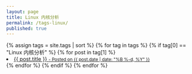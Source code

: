 ```yaml
---
layout: page
title: Linux 内核分析
permalink: /tags-linux/
published: true
---
```




<div class="blog-tags"> 
    {% assign tags = site.tags | sort %}
	{% for tag in tags %} 
	{% if tag[0] == "Linux 内核分析" %} 
		{% for post in tag[1] %}
			<a class="post-subtitle" href="{{ site.baseurl }}{{ post.url }}">
				<li>
					{{ post.title }}	<small class="post-meta"> - Posted on {{ post.date | date: "%B %-d, %Y" }}</small>
				</li>
			</a>
        {% endfor %}
		{% endif %}
    {% endfor %}
</div>
